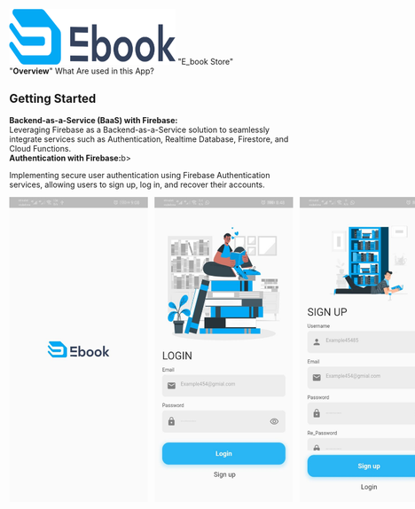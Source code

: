 <img src="https://github.com/MohammedRostom/E_Book-Store/blob/main/lib/assets/imgs/logoLight.png" alt="logoApp" width="300" height="100"/>
"E_book Store"
<br>
"<b>Overview</b>" What Are used in this App? 
<h2>Getting Started</h2>
<b>Backend-as-a-Service (BaaS) with Firebase:</b><br>
Leveraging Firebase as a Backend-as-a-Service solution to seamlessly integrate services such as Authentication, Realtime Database, Firestore, and Cloud Functions.<br>
<b>Authentication with Firebase:</b>b><br>

Implementing secure user authentication using Firebase Authentication services, allowing users to sign up, log in, and recover their accounts.
<div style="display: flex; justify-content: space-evenly;">
<img src="https://github.com/MohammedRostom/E_Book-Store/blob/main/lib/ScreenShots/1.jpg" alt="logoApp" width="250" height="550"/>
    &nbsp;&nbsp;&nbsp;
<img src="https://github.com/MohammedRostom/E_Book-Store/blob/main/lib/ScreenShots/2.jpg" alt="logoApp" width="250" height="550"/>
        &nbsp;&nbsp;&nbsp;
<img src="https://github.com/MohammedRostom/E_Book-Store/blob/main/lib/ScreenShots/3.jpg" alt="logoApp" width="250" height="550"/>
<br><br>
<b>State Management with BLoC/Cubit:</b><br>
Utilizing BLoC (Business Logic Component) and Cubit for efficient state management, ensuring separation of concerns and maintainability.:<br>
<b>Pdf Viewr For demo books </b><br>
<b>Clean Architecture Design And SOLD principals:</b><br>
Adhering to Clean Architecture principles to organize the codebase into layers (Presentation, Data), fostering modularity and scalability.:<br>
<b>API Integration for External Data:</b><br>
Integrating external APIs to fetch and display dynamic data, enhancing the app's capabilities and providing real-time information.:<br>
<h3>Light Theme</h3>
<div style="display: flex; justify-content: space-evenly;">
<img src="https://github.com/MohammedRostom/E_Book-Store/blob/main/lib/ScreenShots/4.jpg" alt="logoApp" width="250" height="550"/>
    &nbsp;&nbsp;&nbsp;
<img src="https://github.com/MohammedRostom/E_Book-Store/blob/main/lib/ScreenShots/5.jpg" alt="logoApp" width="250" height="550"/>
    &nbsp;&nbsp;&nbsp;
<img src="https://github.com/MohammedRostom/E_Book-Store/blob/main/lib/ScreenShots/6.jpg" alt="logoApp" width="250" height="550"/>
</div>
<h3>Dark Theme</h3>
<div style="display: flex; justify-content: space-evenly;">
<img src="https://github.com/MohammedRostom/E_Book-Store/blob/main/lib/ScreenShots/11.jpg" alt="logoApp" width="250" height="550"/>
    &nbsp;&nbsp;&nbsp;
<img src="https://github.com/MohammedRostom/E_Book-Store/blob/main/lib/ScreenShots/22.jpg" alt="logoApp" width="250" height="550"/>
    &nbsp;&nbsp;&nbsp;
<img src="https://github.com/MohammedRostom/E_Book-Store/blob/main/lib/ScreenShots/33.jpg" alt="logoApp" width="250" height="550"/>
</div>
<br><br>
<b>Caching with Shared Preferences Store Profile Data ANd Store ThemeMode status Functionality:</b><br>
Utilizing Shared Preferences for local caching and Apply Localization , improving app performance by reducing the need for frequent network requests.
Persistent User Login State and Implementing mechanisms to keep users logged in between app sessions, enhancing user convenience and reducing the need for repeated logins
Enabling users to customize their profiles by providing functionality to edit personal information, change profile pictures, Change languge (en,ar,fr)<br>
<div>
     &nbsp;&nbsp;&nbsp;
<img src="https://github.com/MohammedRostom/E_Book-Store/blob/main/lib/ScreenShots/9.jpg" alt="logoApp" width="250" height="550"/>
     &nbsp;&nbsp;&nbsp;
<img src="https://github.com/MohammedRostom/E_Book-Store/blob/main/lib/ScreenShots/10.jpg" alt="logoApp" width="250" height="550"/>
     &nbsp;&nbsp;&nbsp;
<img src="https://github.com/MohammedRostom/E_Book-Store/blob/main/lib/ScreenShots/66.jpg" alt="logoApp" width="250" height="550"/>
</div>
<br><br>


<b>Custom Widgets for Consistent UI:</b><br>
Designing and utilizing custom widgets throughout the app to maintain a consistent and visually appealing user interface, promoting code reusability<br>
<b>SQLite CRUD Operations for Local Data:</b><br>
Employing SQLite for CRUD operations, enabling local storage and retrieval of data, providing offline capabilities and a smoother user experience.
<div style="display: flex; justify-content: space-evenly;">
     &nbsp;&nbsp;&nbsp;
<img src="https://github.com/MohammedRostom/E_Book-Store/blob/main/lib/ScreenShots/7.jpg" alt="logoApp" width="250" height="550"/>
     &nbsp;&nbsp;&nbsp;
<img src="https://github.com/MohammedRostom/E_Book-Store/blob/main/lib/ScreenShots/8.jpg" alt="logoApp" width="250" height="550"/>
     &nbsp;&nbsp;&nbsp;
<img src="https://github.com/MohammedRostom/E_Book-Store/blob/main/lib/ScreenShots/44.jpg" alt="logoApp" width="250" height="550"/>
     &nbsp;&nbsp;&nbsp;
<img src="https://github.com/MohammedRostom/E_Book-Store/blob/main/lib/ScreenShots/55.jpg" alt="logoApp" width="250" height="550"/>
</div>
<h5>Started design this by me With UI/UX Designing</h5>
<ul>
<li><h2> Enjoy With Smart Ui  😉👌</h2></li>
For help getting started with Flutter development,
[online documentation](https://docs.flutter.dev/), which offers tutorials,
samples, guidance on mobile development, and a full API reference.
